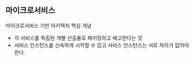 ## 마이크로서비스 
 
 마이크로서비스 기반 아키텍처 핵심 개념
 
 - 각 서비스를 독립된 개별 산출물로 패키징하고 배고한다는 것
 - 서비스 인스턴스를 신속하게 시작할 수 있고 서비스 인스턴스는 서로 차이가 없어야 한다.
 
